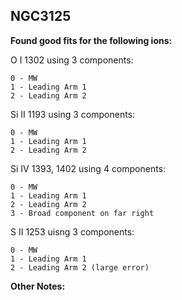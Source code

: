 ## NGC3125

**Found good fits for the following ions:**

O I 1302 using 3 components:
```
0 - MW
1 - Leading Arm 1
2 - Leading Arm 2
```
Si II 1193 using 3 components:
```
0 - MW
1 - Leading Arm 1
2 - Leading Arm 2
```
Si IV 1393, 1402 using 4 components:
```
0 - MW
1 - Leading Arm 1
2 - Leading Arm 2
3 - Broad component on far right
```
S II 1253 uisng 3 components:
```
0 - MW
1 - Leading Arm 1
2 - Leading Arm 2 (large error)
```

**Other Notes:**